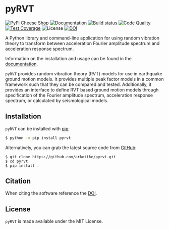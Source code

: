 # pyRVT

[![PyPi Cheese
Shop](https://img.shields.io/pypi/v/pyrvt.svg)](https://img.shields.io/pypi/v/pyrvt.svg)
[![Documentation](https://readthedocs.org/projects/pyrvt/badge/?version=latest)](https://pyrvt.readthedocs.io/?badge=latest)
[![Build status](https://github.com/arkottke/pyrvt/actions/workflows/python-app.yml/badge.svg)](https://github.com/arkottke/pyrvt/actions/workflows/python-app.yml)
[![Code
Quality](https://api.codacy.com/project/badge/Grade/4f1fe64804bc45f89b6386666ae20696)](https://www.codacy.com/manual/arkottke/pyrvt)
[![Test
Coverage](https://api.codacy.com/project/badge/Coverage/4f1fe64804bc45f89b6386666ae20696)](https://www.codacy.com/manual/arkottke/pyrvt)
![License](https://img.shields.io/badge/license-MIT-blue.svg)
[![DOI](https://zenodo.org/badge/5086299.svg)](https://zenodo.org/badge/latestdoi/5086299)

A Python library and command-line application for using random vibration
theory to transform between acceleration Fourier amplitude spectrum and
acceleration response spectrum.

Information on the installation and usage can be found in the
[documentation](https://pyrvt.readthedocs.io/).

`pyRVT` provides random vibration theory (RVT) models for use in earthquake
ground motion models. It provides multiple peak factor models in a common
framework such that they can be compared and tested. Additionally, it provides
an interface to define RVT based ground motion models through specification of
the Fourier amplitude spectrum, acceleration response spectrum, or calculated by
seismological models.

## Installation

`pyRVT` can be installed with [pip](https://pip.pypa.io):

```bash
$ python -m pip install pyrvt
```

Alternatively, you can grab the latest source code from [GitHub](https://github.com/arkottke/pyrvt):

```
$ git clone https://github.com/arkottke/pyrvt.git
$ cd pyrvt
$ pip install .
```

## Citation

When citing the software reference the [DOI](https://zenodo.org/records/3630729).

## License

`pyRVT` is made available under the MIT License.
